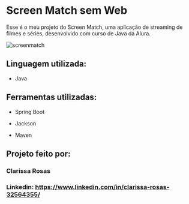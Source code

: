 # Screen Match sem Web

Esse é o meu projeto do Screen Match, uma aplicação de streaming de filmes e séries, desenvolvido com curso de Java da Alura.

![screenmatch](https://github.com/clarissa-rosas/screenmatch-sem-web/assets/143567920/3c119b6d-31e8-4044-b427-d39d7c62ab3b)


## Linguagem utilizada:

* Java
  
## Ferramentas utilizadas:

* Spring Boot

* Jackson

* Maven

## Projeto feito por:

### Clarissa Rosas

### Linkedin: https://www.linkedin.com/in/clarissa-rosas-32564355/

